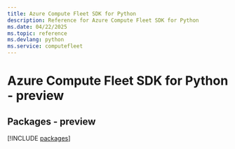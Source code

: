 ```yaml
---
title: Azure Compute Fleet SDK for Python
description: Reference for Azure Compute Fleet SDK for Python
ms.date: 04/22/2025
ms.topic: reference
ms.devlang: python
ms.service: computefleet
---
```

# Azure Compute Fleet SDK for Python - preview
## Packages - preview
[!INCLUDE [packages](compute-fleet-index.md)]